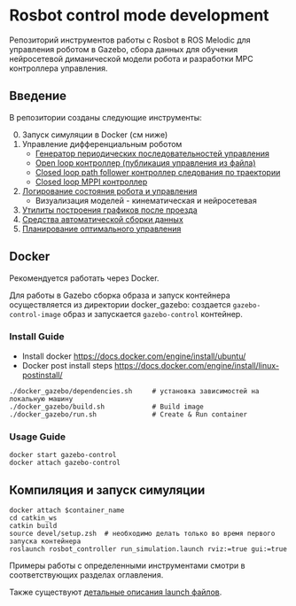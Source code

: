 # Rosbot control mode development 

Репозиторий инструментов работы с Rosbot в ROS Melodic для управления роботом в Gazebo, сбора данных для обучения нейросетевой диманической модели робота и разработки MPC контроллера управления. 

## Введение

В репозитории созданы следующие инструменты:

0. Запуск симуляции в Docker (см ниже)
1. Управление дифференциальным роботом
	* [Генератор периодических последовательноcтей управления](/docs/control_gen.md)
	* [Open loop контроллер (публикация управления из файла)](/docs/open_loop.md) 
	* [Closed loop path follower контроллер следования по траектории](/docs/path_follower.md)
	* [Closed loop MPPI контроллер](/rosbot_controller/src/mppi/README.md)
2. [Логирование состояния робота и управления](/docs/logger.md)
	* Визуализация моделей - кинематическая и нейросетевая 
3. [Утилиты построения графиков после проезда](/docs/create_graphs.md)
4. [Средства автоматической сборки данных](/docs/data_collect.md) 
6. [Планирование оптимального управления](/docs/offline_planner.md)

## Docker 

Рекомендуется работать через Docker. 

Для работы в Gazebo сборка образа и запуск контейнера осуществляется из директории docker_gazebo: создается `gazebo-control-image` образ и запускается `gazebo-control` контейнер. 


### Install Guide
- Install docker  https://docs.docker.com/engine/install/ubuntu/
- Docker post install steps https://docs.docker.com/engine/install/linux-postinstall/
```
./docker_gazebo/dependencies.sh		# установка зависимостей на локальную машину
./docker_gazebo/build.sh			# Build image 
./docker_gazebo/run.sh				# Create & Run container
```

### Usage Guide
```
docker start gazebo-control 		 
docker attach gazebo-control   		 
```

## Компиляция и запуск симуляции

```
docker attach $container_name
cd catkin_ws
catkin build
source devel/setup.zsh  # необходимо делать только во время первого запуска контейнера
roslaunch rosbot_controller run_simulation.launch rviz:=true gui:=true
```

Примеры работы с определенными инструментами смотри в соответствующих разделах оглавления.

Также существуют [детальные описания launch файлов](/docs/launch_files.md). 









